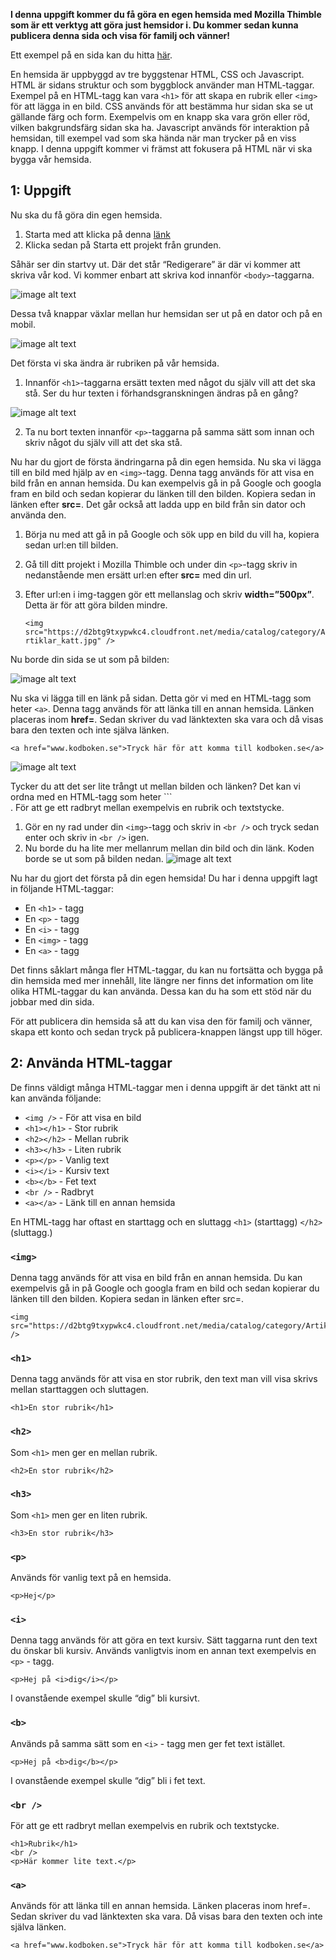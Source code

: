**I denna uppgift kommer du få göra en egen hemsida med Mozilla Thimble som är ett verktyg att göra just hemsidor i.  Du kommer sedan kunna publicera denna sida och visa för familj och vänner!**

Ett exempel på en sida kan du hitta [här](https://thimbleprojects.org/christoffer/408964/ "Exempeluppgift").

En hemsida är uppbyggd av tre byggstenar HTML, CSS och Javascript. HTML är sidans struktur och som byggblock använder man HTML-taggar. Exempel på en HTML-tagg kan vara ```<h1>``` för att skapa en rubrik eller ```<img>``` för att lägga in en bild. CSS används för att bestämma hur sidan ska se ut gällande färg och form. Exempelvis om en knapp ska vara grön eller röd, vilken bakgrundsfärg sidan ska ha. Javascript används för interaktion på hemsidan, till exempel vad som ska hända när man trycker på en viss knapp. I denna uppgift kommer vi främst att fokusera på HTML när vi ska bygga vår hemsida.

## 1:  Uppgift

Nu ska du få göra din egen hemsida. 


1. Starta med att klicka på denna [länk](https://thimble.mozilla.org/sv-SE/) 
2. Klicka sedan på Starta ett projekt från grunden.

Såhär ser din startvy ut. Där det står “Redigerare” är där vi kommer att skriva vår kod. Vi kommer enbart att skriva kod innanför ```<body>```-taggarna.

![image alt text](uppgift-start.png)

Dessa två knappar växlar mellan hur hemsidan ser ut på en dator och på en mobil.

![image alt text](mozilla-thimble-desktop-mobile.png)

Det första vi ska ändra är rubriken på vår hemsida. 

1. Innanför ```<h1>```-taggarna ersätt texten med något du själv vill att det ska stå. Ser du hur texten i förhandsgranskningen ändras på en gång?

![image alt text](uppgift-h1-tagg.png)

2.  Ta nu bort texten innanför ```<p>```-taggarna på samma sätt som innan och skriv något du själv vill att det ska stå.

Nu har du gjort de första ändringarna på din egen hemsida. Nu ska vi lägga till en bild med hjälp av en ```<img>```-tagg. Denna tagg används för att visa en bild från en annan hemsida. Du kan exempelvis gå in på Google och googla fram en bild och sedan kopierar du länken till den bilden. Kopiera sedan in länken efter **src=**.  Det går också att ladda upp en bild från sin dator och använda den. 


1. Börja nu med att gå in på Google och sök upp en bild du vill ha, kopiera sedan url:en till bilden. 
2. Gå till ditt projekt i Mozilla Thimble och under din ```<p>```-tagg skriv in nedanstående men ersätt url:en efter **src=** med din url.
3. Efter url:en i img-taggen gör ett mellanslag och skriv **width=”500px”**. Detta är för att göra bilden mindre.

    ```<img src="https://d2btg9txypwkc4.cloudfront.net/media/catalog/category/Artiklar_katt.jpg" />```

Nu borde din sida se ut som på bilden:

![image alt text](uppgift-img-tagg.png)

Nu ska vi lägga till en länk på sidan. Detta gör vi med en HTML-tagg som heter ```<a>```.
Denna tagg används för att länka till en annan hemsida. Länken placeras inom **href=**. Sedan skriver du vad länktexten ska vara och då visas bara den texten och inte själva länken.

    <a href="www.kodboken.se">Tryck här för att komma till kodboken.se</a>


![image alt text](uppgift-a-tagg.png)

Tycker du att det ser lite trångt ut mellan bilden och länken? Det kan vi ordna med en HTML-tagg som heter ```<br/>.  För att ge ett radbryt mellan exempelvis en rubrik och textstycke.

1. Gör en ny rad under din ```<img>```-tagg och skriv in ```<br />```  och tryck sedan enter och skriv in ```<br />``` igen.
2. Nu borde du ha lite mer mellanrum mellan din bild och din länk. Koden borde se ut som på bilden nedan.
![image alt text](uppgift-br-tagg.png)


Nu har du gjort det första på din egen hemsida! Du har i denna uppgift lagt in följande HTML-taggar:

- En ```<h1>``` - tagg
- En ```<p>``` - tagg
- En ```<i>``` - tagg
- En ```<img>``` - tagg
- En ```<a>``` - tagg

Det finns såklart många fler HTML-taggar, du kan nu fortsätta och bygga på din hemsida med mer innehåll, lite längre ner finns det information om lite olika HTML-taggar du kan använda. Dessa kan du ha som ett stöd när du jobbar med din sida.

För att publicera din hemsida så att du kan visa den för familj och vänner, skapa ett konto och sedan tryck på publicera-knappen längst upp till höger.

## 2: Använda HTML-taggar

De finns väldigt många HTML-taggar men i denna uppgift är det tänkt att ni kan använda följande:


- ```<img />``` - För att visa en bild
- ```<h1></h1>``` - Stor rubrik
- ```<h2></h2>``` - Mellan rubrik
- ```<h3></h3>``` - Liten rubrik
- ```<p></p>``` - Vanlig text
- ```<i></i>``` - Kursiv text
- ```<b></b>``` - Fet text
- ```<br />``` - Radbryt
- ```<a></a>``` - Länk till en annan hemsida

En HTML-tagg har oftast en starttagg och en sluttagg ```<h1>``` (starttagg) ```</h2>```(sluttagg.)

### ```<img>```

Denna tagg används för att visa en bild från en annan hemsida. Du kan exempelvis gå in på Google och googla fram en bild och sedan kopierar du länken till den bilden. Kopiera sedan in länken efter src=.

    <img src="https://d2btg9txypwkc4.cloudfront.net/media/catalog/category/Artiklar_katt.jpg" />
### ```<h1>```

Denna tagg används för att visa en stor rubrik, den text man vill visa skrivs mellan starttaggen och sluttagen.

    <h1>En stor rubrik</h1>
### ```<h2>```

Som ```<h1>``` men ger en mellan rubrik.

    <h2>En stor rubrik</h2>

### ```<h3>```

Som ```<h1>``` men ger en liten rubrik.

    <h3>En stor rubrik</h3>
### ```<p>```

Används för vanlig text på en hemsida.

    <p>Hej</p>
### ```<i>```

Denna tagg används för att göra en text kursiv. Sätt taggarna runt den text du önskar bli kursiv. Används vanligtvis inom en annan text exempelvis en ```<p>``` - tagg.

    <p>Hej på <i>dig</i></p>

I ovanstående exempel skulle “dig” bli kursivt.

### ```<b>```

Används på samma sätt som en ```<i>``` - tagg men ger fet text istället.

    <p>Hej på <b>dig</b></p>

I ovanstående exempel skulle “dig” bli i fet text.

### ```<br />```

För att ge ett radbryt mellan exempelvis en rubrik och textstycke.

    <h1>Rubrik</h1>
    <br />
    <p>Här kommer lite text.</p>

### ```<a>```

Används för att länka till en annan hemsida. Länken placeras inom href=. Sedan skriver du vad länktexten ska vara. Då visas bara den texten och inte själva länken.

    <a href="www.kodboken.se">Tryck här för att komma till kodboken.se</a>
